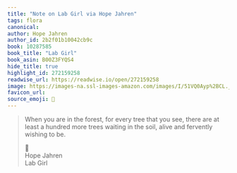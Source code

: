 ```yaml
---
title: "Note on Lab Girl via Hope Jahren"
tags: flora
canonical: 
author: Hope Jahren
author_id: 2b2f01b10042cb9c
book: 10287585
book_title: "Lab Girl"
book_asin: B00Z3FYQS4
hide_title: true
highlight_id: 272159258
readwise_url: https://readwise.io/open/272159258
image: https://images-na.ssl-images-amazon.com/images/I/51VQ0Ayp%2BCL._SL200_.jpg
favicon_url: 
source_emoji: 📕
---
```


> When you are in the forest, for every tree that you see, there are at least a hundred more trees waiting in the soil, alive and fervently wishing to be.
> <div class="quoteback-footer"><div class="quoteback-avatar"><span class="mini-emoji"> 📕</span></div><div class="quoteback-metadata"><div class="metadata-inner"><span style="display:none">FROM:</span><div aria-label="Hope Jahren" class="quoteback-author"> Hope Jahren</div><div aria-label="Lab Girl" class="quoteback-title"> Lab Girl</div></div></div></div>